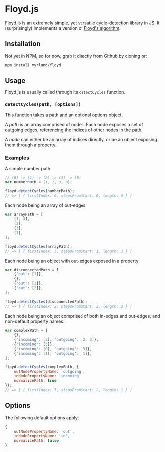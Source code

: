Floyd.js
========

Floyd.js is an extremely simple, yet versatile cycle-detection library in JS. It (surprisingly) implements a version of [Floyd's algorithm](http://dl.acm.org/citation.cfm?doid=321420.321422).

Installation
------------

Not yet in NPM, so for now, grab it directly from Github by cloning or:

```bash
npm install myrlund/floyd
```

Usage
-----

Floyd.js is usually called through its `detectCycles` function.

### `detectCycles(path, [options])`

This function takes a path and an optional options object.

A _path_ is an array comprised of nodes. Each node exposes a set of outgoing edges, referencing the indices of other nodes in the path.

A _node_ can either be an array of indices directly, or be an object exposing them through a property.

### Examples

A simple number path:

```javascript
// (0) -> (1) -> (2) -> (3) -> (0)
var numberPath = [1, 2, 3, 0];

floyd.detectCycles(numberPath);
// => [ { firstIndex: 0, stepsFromStart: 0, length: 5 } ]
```

Each node being an array of out-edges:

```javascript
var arrayPath = [
    [1, 3],
    [2],
    [3],
    [1],
];

floyd.detectCycles(arrayPath);
// => [ { firstIndex: 3, stepsFromStart: 1, length: 3 } ]
```

Each node being an object with out-edges exposed in a property:

```javascript
var disconnectedPath = [
    {'out': [1]},
    {},
    {'out': [3]},
    {'out': [2]},
];

floyd.detectCycles(disconnectedPath);
// => [ { firstIndex: 2, stepsFromStart: 2, length: 2 } ]
```

Each node being an object comprised of both in-edges and out-edges, and non-default property names:

```javascript
var complexPath = [
    {},
    {'incoming': [3], 'outgoing': [2, 3]},
    {'incoming': [3]},
    {'incoming': [0], 'outgoing': [3]},
    {'incoming': [1], 'outgoing': [1]},
];

floyd.detectCycles(complexPath, {
    outNodePropertyName: 'outgoing',
    inNodePropertyName: 'incoming',
    normalizePath: true
});
// => [ { firstIndex: 3, stepsFromStart: 2, length: 1 } ]
```

Options
-------

The following default options apply:

```javascript
{
    outNodePropertyName: 'out',
    inNodePropertyName: 'in',
    normalizePath: false
}
```
